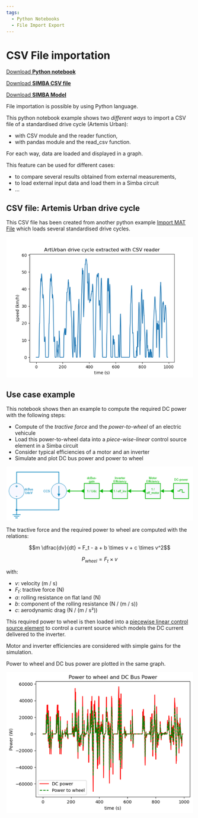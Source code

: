 ```yaml
---
tags:
  - Python Notebooks
  - File Import Export
---
```


# CSV File importation

[Download **Python notebook**](csv_file_import.ipynb)

[Download **SIMBA CSV file**](ArtUrban.csv)

[Download **SIMBA Model**](csv_file_import.jsimba)

File importation is possible by using Python language.

This python notebook example shows two *different ways* to import a CSV file of a standardised drive cycle (Artemis Urban):

* with CSV module and the reader function,
* with pandas module and the read_csv function.

For each way, data are loaded and displayed in a graph.

This feature can be used for different cases:

* to compare several results obtained from external measurements,
* to load external input data and load them in a Simba circuit
* ...


## CSV file: Artemis Urban drive cycle

This CSV file has been created from another python example [Import MAT File](../31.%20MAT%20File%20Import/readme.md) which loads several standardised drive cycles.

![result](fig/speed_profile.png)

## Use case example

This notebook shows then an example to compute the required DC power with the following steps:

* Compute of the *tractive force* and the *power-to-wheel* of an electric vehicule
* Load this power-to-wheel data into a *piece-wise-linear* control source element in a Simba circuit
* Consider typical efficiencies of a motor and an inverter
* Simulate and plot DC bus power and power to wheel

![Simba circuit](fig/power2wheel_circuit.png)

The tractive force and the required power to wheel are computed with the relations: 

$$m \dfrac{dv}{dt} = F_t - a + b \times v + c \times v^2$$

$$P_{wheel} = F_t \times v$$

with:

* $v$: velocity (m / s)
* $F_t$: tractive force (N)
* $a$: rolling resistance on flat land (N)
* $b$: component of the rolling resistance (N / (m / s))
* $c$: aerodynamic drag (N / (m / s²))

This required power to wheel is then loaded into a [piecewise linear control source element](www.simba.io/doc/model_library/Control_Sources_Piecewise%20Linear) to control a current source which models the DC current delivered to the inverter.

Motor and inverter efficiencies are considered with simple gains for the simulation.

Power to wheel and DC bus power are plotted in the same graph.

![Power](fig/powers.png)